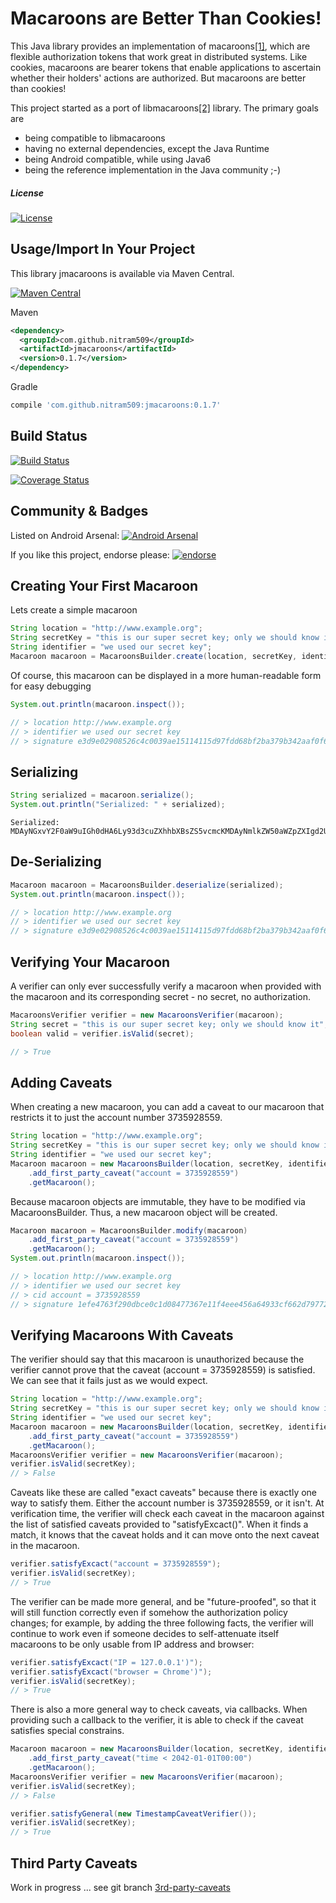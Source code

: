Macaroons are Better Than Cookies!
==================================

This Java library provides an implementation of macaroons[[1]](http://research.google.com/pubs/pub41892.html),
which are flexible authorization tokens that work great in distributed systems.
Like cookies, macaroons are bearer tokens that enable applications to ascertain whether their
holders' actions are authorized.  But macaroons are better than cookies!

This project started as a port of libmacaroons[[2]](https://github.com/rescrv/libmacaroons) library.
The primary goals are
   * being compatible to libmacaroons
   * having no external dependencies, except the Java Runtime
   * being Android compatible, while using Java6
   * being the reference implementation in the Java community ;-)

##### License

[![License](https://img.shields.io/:license-Apache%202.0-blue.svg)](http://www.apache.org/licenses/LICENSE-2.0)

Usage/Import In Your Project
----------------------------------

This library jmacaroons is available via Maven Central.

[![Maven Central](https://img.shields.io/maven-central/v/com.github.nitram509/jmacaroons.svg)](http://search.maven.org/#search%7Cgav%7C1%7Cg%3A%22com.github.nitram509%22%20AND%20a%3A%22jmacaroons%22)


Maven
````xml
<dependency>
  <groupId>com.github.nitram509</groupId>
  <artifactId>jmacaroons</artifactId>
  <version>0.1.7</version>
</dependency>
````

Gradle
````groovy
compile 'com.github.nitram509:jmacaroons:0.1.7'
````


Build Status
--------------------

[![Build Status](https://travis-ci.org/nitram509/jmacaroons.svg?branch=master)](https://travis-ci.org/nitram509/jmacaroons)

[![Coverage Status](https://coveralls.io/repos/nitram509/jmacaroons/badge.png?branch=master)](https://coveralls.io/r/nitram509/jmacaroons?branch=master)


Community & Badges
--------------------

Listed on Android Arsenal: [![Android Arsenal](https://img.shields.io/badge/Android%20Arsenal-jmacaroons-brightgreen.svg?style=flat)](https://android-arsenal.com/details/1/914)

If you like this project, endorse please: [![endorse](https://api.coderwall.com/nitram509/endorsecount.png)](https://coderwall.com/nitram509)

Creating Your First Macaroon
----------------------------------

Lets create a simple macaroon
````java
String location = "http://www.example.org";
String secretKey = "this is our super secret key; only we should know it";
String identifier = "we used our secret key";
Macaroon macaroon = MacaroonsBuilder.create(location, secretKey, identifier);
````

Of course, this macaroon can be displayed in a more human-readable form
for easy debugging
````java
System.out.println(macaroon.inspect());

// > location http://www.example.org
// > identifier we used our secret key
// > signature e3d9e02908526c4c0039ae15114115d97fdd68bf2ba379b342aaf0f617d0552f
````


Serializing
----------------------------------

````java
String serialized = macaroon.serialize();
System.out.println("Serialized: " + serialized);
````

````
Serialized: MDAyNGxvY2F0aW9uIGh0dHA6Ly93d3cuZXhhbXBsZS5vcmcKMDAyNmlkZW50aWZpZXIgd2UgdXNlZCBvdXIgc2VjcmV0IGtleQowMDJmc2lnbmF0dXJlIOPZ4CkIUmxMADmuFRFBFdl/3Wi/K6N5s0Kq8PYX0FUvCg==
````


De-Serializing
----------------------------------

````java
Macaroon macaroon = MacaroonsBuilder.deserialize(serialized);
System.out.println(macaroon.inspect());

// > location http://www.example.org
// > identifier we used our secret key
// > signature e3d9e02908526c4c0039ae15114115d97fdd68bf2ba379b342aaf0f617d0552f
````


Verifying Your Macaroon
----------------------------------

A verifier can only ever successfully verify a macaroon
when provided with the macaroon and its corresponding secret - no secret, no authorization.
````java
MacaroonsVerifier verifier = new MacaroonsVerifier(macaroon);
String secret = "this is our super secret key; only we should know it";
boolean valid = verifier.isValid(secret);

// > True
````


Adding Caveats
-----------------------------------

When creating a new macaroon, you can add a caveat to our macaroon that
restricts it to just the account number 3735928559.
````java
String location = "http://www.example.org";
String secretKey = "this is our super secret key; only we should know it";
String identifier = "we used our secret key";
Macaroon macaroon = new MacaroonsBuilder(location, secretKey, identifier)
    .add_first_party_caveat("account = 3735928559")
    .getMacaroon();
````

Because macaroon objects are immutable, they have to be modified
via MacaroonsBuilder. Thus, a new macaroon object will be created.
````java
Macaroon macaroon = MacaroonsBuilder.modify(macaroon)
    .add_first_party_caveat("account = 3735928559")
    .getMacaroon();
System.out.println(macaroon.inspect());

// > location http://www.example.org
// > identifier we used our secret key
// > cid account = 3735928559
// > signature 1efe4763f290dbce0c1d08477367e11f4eee456a64933cf662d79772dbb82128
````

Verifying Macaroons With Caveats
--------------------------------

The verifier should say that this macaroon is unauthorized because
the verifier cannot prove that the caveat (account = 3735928559) is satisfied.
We can see that it fails just as we would expect.
````java
String location = "http://www.example.org";
String secretKey = "this is our super secret key; only we should know it";
String identifier = "we used our secret key";
Macaroon macaroon = new MacaroonsBuilder(location, secretKey, identifier)
    .add_first_party_caveat("account = 3735928559")
    .getMacaroon();
MacaroonsVerifier verifier = new MacaroonsVerifier(macaroon);
verifier.isValid(secretKey);
// > False
````

Caveats like these are called "exact caveats" because there is exactly one way
to satisfy them.  Either the account number is 3735928559, or it isn't.  At
verification time, the verifier will check each caveat in the macaroon against
the list of satisfied caveats provided to "satisfyExcact()".  When it finds a
match, it knows that the caveat holds and it can move onto the next caveat in
the macaroon.
````java
verifier.satisfyExcact("account = 3735928559");
verifier.isValid(secretKey);
// > True
````

The verifier can be made more general, and be "future-proofed",
so that it will still function correctly even if somehow the authorization
policy changes; for example, by adding the three following facts,
the verifier will continue to work even if someone decides to
self-attenuate itself macaroons to be only usable from IP address and browser:
````java
verifier.satisfyExcact("IP = 127.0.0.1')");
verifier.satisfyExcact("browser = Chrome')");
verifier.isValid(secretKey);
// > True
````

There is also a more general way to check caveats, via callbacks.
When providing such a callback to the verifier,
it is able to check if the caveat satisfies special constrains. 
````java
Macaroon macaroon = new MacaroonsBuilder(location, secretKey, identifier)
    .add_first_party_caveat("time < 2042-01-01T00:00")
    .getMacaroon();
MacaroonsVerifier verifier = new MacaroonsVerifier(macaroon);
verifier.isValid(secretKey);
// > False

verifier.satisfyGeneral(new TimestampCaveatVerifier());
verifier.isValid(secretKey);
// > True
````
    

Third Party Caveats
---------------------

Work in progress ...
see git branch [3rd-party-caveats](https://github.com/nitram509/jmacaroons/tree/3rd-party-caveats)
